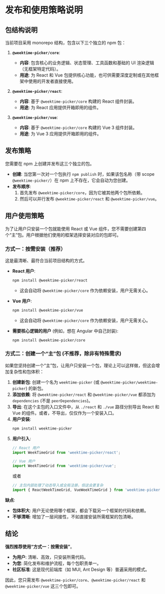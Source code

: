 # 发布和使用策略说明

## 包结构说明

当前项目采用 monorepo 结构，包含以下三个独立的 npm 包：

1.  **`@weektime-picker/core`**:
    *   **内容**: 包含核心的业务逻辑、状态管理、工具函数和基础的 UI 渲染逻辑（无框架特定代码）。
    *   **用途**: 为 React 和 Vue 包提供核心功能，也可供需要深度定制或在其他框架中使用的开发者直接使用。

2.  **`@weektime-picker/react`**:
    *   **内容**: 基于 `@weektime-picker/core` 构建的 React 组件封装。
    *   **用途**: 为 React 应用提供开箱即用的组件。

3.  **`@weektime-picker/vue`**:
    *   **内容**: 基于 `@weektime-picker/core` 构建的 Vue 3 组件封装。
    *   **用途**: 为 Vue 3 应用提供开箱即用的组件。

## 发布策略

您需要在 npm 上创建并发布这三个独立的包。

*   **创建**: 当您第一次对一个包执行 `npm publish` 时，如果该包名称（带 scope `@weektime-picker/`）在 npm 上不存在，它会自动为您创建。
*   **发布顺序**:
    1.  首先发布 `@weektime-picker/core`，因为它被其他两个包所依赖。
    2.  然后可以并行发布 `@weektime-picker/react` 和 `@weektime-picker/vue`。

## 用户使用策略

为了让用户只安装一个包就能使用 React 或 Vue 组件，您不需要创建第四个“主”包。用户根据他们使用的框架选择安装对应的包即可。

### 方式一：按需安装（推荐）

这是最清晰、最符合当前项目结构的方式。

*   **React 用户**:
    ```bash
    npm install @weektime-picker/react
    ```
    *   这会自动将 `@weektime-picker/core` 作为依赖安装，用户无需关心。

*   **Vue 用户**:
    ```bash
    npm install @weektime-picker/vue
    ```
    *   这会自动将 `@weektime-picker/core` 作为依赖安装，用户无需关心。

*   **需要核心逻辑的用户** (例如，想在 Angular 中自己封装):
    ```bash
    npm install @weektime-picker/core
    ```

### 方式二：创建一个“主”包 (不推荐，除非有特殊需求)

如果您坚持创建一个“主”包，让用户只安装一个包，理论上可以这样做，但这会增加复杂性和包体积：

1.  **创建新包**: 创建一个名为 `weektime-picker` (或 `@weektime-picker/weektime-picker`) 的新包。
2.  **添加依赖**: 将 `@weektime-picker/react` 和 `@weektime-picker/vue` 都添加为 `dependencies` (不是 `peerDependencies`)。
3.  **导出**: 在这个主包的入口文件中，从 `./react` 和 `./vue` 路径分别导出 React 和 Vue 的组件。或者，不导出，仅仅作为一个安装入口。
4.  **用户安装**:
    ```bash
    npm install weektime-picker
    ```
5.  **用户引入**:
    ```javascript
    // React 用户
    import WeekTimeGrid from 'weektime-picker/react';

    // Vue 用户
    import WeekTimeGrid from 'weektime-picker/vue';
    ```
    或者
    ```javascript
    // 主包内部处理了动态导入或全局注册，但这会更复杂
    import { ReactWeekTimeGrid, VueWeekTimeGrid } from 'weektime-picker';
    ```

**缺点**:
*   **包体积大**: 用户无论使用哪个框架，都会下载另一个框架的代码和依赖。
*   **不够清晰**: 增加了一层间接性，不如直接安装所需框架的包清晰。

## 结论

**强烈推荐使用“方式一：按需安装”**。

*   **为用户**: 清晰、高效，只安装所需代码。
*   **为您**: 简化发布和维护流程，每个包职责单一。
*   **社区标准**: 这是现代前端库（如 MUI, Ant Design 等）普遍采用的模式。

因此，您只需发布 `@weektime-picker/core`、`@weektime-picker/react` 和 `@weektime-picker/vue` 这三个包即可。